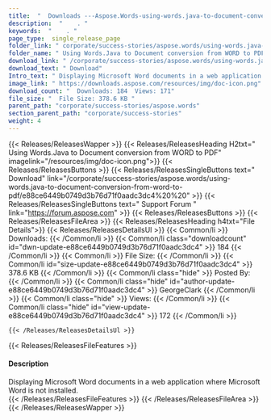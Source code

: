 ```yaml
---
title:  "  Downloads ---Aspose.Words-using-words.java-to-document-conversion-from-word-to-pdf . " 
description:  "    . " 
keywords:  "    . " 
page_type:  single_release_page
folder_link: " corporate/success-stories/aspose.words/using-words.java-to-document-conversion-from-word-to-pdf/"
folder_name: " Using Words.Java to Document conversion from WORD to PDF"
download_link: " /corporate/success-stories/aspose.words/using-words.java-to-document-conversion-from-word-to-pdf/e88ce6449b0749d3b76d71f0aadc3dc4"
download_text: " Download"
Intro_text: " Displaying Microsoft Word documents in a web application where Microsoft Word is..."
image_link: " https://downloads.aspose.com/resources/img/doc-icon.png"
download_count: "  Downloads: 184  Views: 171"
file_size: "  File Size: 378.6 KB "
parent_path: "corporate/success-stories/aspose.words"
section_parent_path: "corporate/success-stories"
weight: 4 
---
```


{{< Releases/ReleasesWapper >}}
  {{< Releases/ReleasesHeading H2txt=" Using Words.Java to Document conversion from WORD to PDF" imagelink="/resources/img/doc-icon.png">}}
  {{< Releases/ReleasesButtons >}}
    {{< Releases/ReleasesSingleButtons text=" Download" link="/corporate/success-stories/aspose.words/using-words.java-to-document-conversion-from-word-to-pdf/e88ce6449b0749d3b76d71f0aadc3dc4%20%20" >}}
    {{< Releases/ReleasesSingleButtons text=" Support Forum " link="https://forum.aspose.com" >}}
  {{< Releases/ReleasesButtons >}}
  {{< Releases/ReleasesFileArea >}}
    {{< Releases/ReleasesHeading h4txt="File Details">}}
    {{< Releases/ReleasesDetailsUl >}}
            {{< Common/li  >}} Downloads: {{< /Common/li >}} 
      {{< Common/li class="downloadcount" id="dwn-update-e88ce6449b0749d3b76d71f0aadc3dc4" >}} 184 {{< /Common/li >}} 
      {{< Common/li  >}} File Size: {{< /Common/li >}} 
      {{< Common/li id="size-update-e88ce6449b0749d3b76d71f0aadc3dc4" >}} 378.6 KB {{< /Common/li >}} 
      {{< Common/li  class="hide" >}} Posted By: {{< /Common/li >}} 
      {{< Common/li class="hide" id="author-update-e88ce6449b0749d3b76d71f0aadc3dc4" >}} GeorgeClark {{< /Common/li >}} 
      {{< Common/li class="hide"  >}} Views: {{< /Common/li >}} 
      {{< Common/li class="hide" id="view-update-e88ce6449b0749d3b76d71f0aadc3dc4" >}} 172 {{< /Common/li >}} 

    {{< /Releases/ReleasesDetailsUl >}}

  {{< Releases/ReleasesFileFeatures >}}
      <h4>Description</h4><div class="HTMLDescription">Displaying Microsoft Word documents in a web application where Microsoft Word is not installed.</div>
  {{< /Releases/ReleasesFileFeatures >}}
 {{< /Releases/ReleasesFileArea >}}
{{< /Releases/ReleasesWapper >}}


